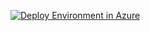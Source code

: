 <p><a href="https://portal.azure.com/#create/Microsoft.Template/uri/https%3A%2F%2Fraw.githubusercontent.com%2FMicrosoft%2FAzure-ODSPMArketplace%2Fdev%2FSharePoint%202019%2Fazuredeploy.json"><img src="http://azuredeploy.net/deploybutton.png" alt="Deploy Environment in Azure" /></a>
  

